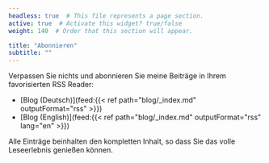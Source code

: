 ```yaml
---
headless: true  # This file represents a page section.
active: true  # Activate this widget? true/false
weight: 140  # Order that this section will appear.

title: "Abonnieren"
subtitle: ""
---
```


Verpassen Sie nichts und abonnieren Sie meine Beiträge in Ihrem favorisierten RSS Reader:

* [Blog (Deutsch)](feed:{{< ref path="blog/_index.md" outputFormat="rss" >}})
* [Blog (English)](feed:{{< ref path="blog/_index.md" outputFormat="rss" lang="en" >}})

Alle Einträge beinhalten den kompletten Inhalt, so dass Sie das volle Leseerlebnis genießen können.
